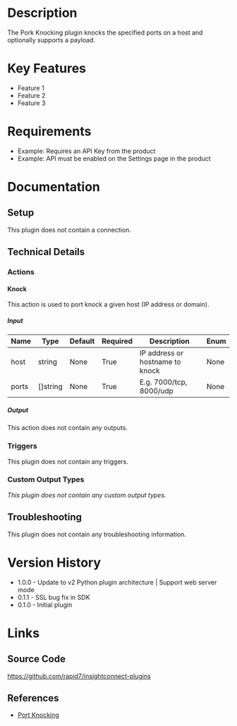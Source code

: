 # Description

The Pork Knocking plugin knocks the specified ports on a host and optionally supports a payload.

# Key Features

* Feature 1
* Feature 2
* Feature 3

# Requirements

* Example: Requires an API Key from the product
* Example: API must be enabled on the Settings page in the product

# Documentation

## Setup

This plugin does not contain a connection.

## Technical Details

### Actions

#### Knock

This action is used to port knock a given host (IP address or domain).

##### Input

|Name|Type|Default|Required|Description|Enum|
|----|----|-------|--------|-----------|----|
|host|string|None|True|IP address or hostname to knock|None|
|ports|[]string|None|True|E.g. 7000/tcp, 8000/udp|None|

##### Output

This action does not contain any outputs.

### Triggers

This plugin does not contain any triggers.

### Custom Output Types

_This plugin does not contain any custom output types._

## Troubleshooting

This plugin does not contain any troubleshooting information.

# Version History

* 1.0.0 - Update to v2 Python plugin architecture | Support web server mode
* 0.1.1 - SSL bug fix in SDK
* 0.1.0 - Initial plugin

# Links

## Source Code

https://github.com/rapid7/insightconnect-plugins

## References

* [Port Knocking](https://en.wikipedia.org/wiki/Port_knocking)

